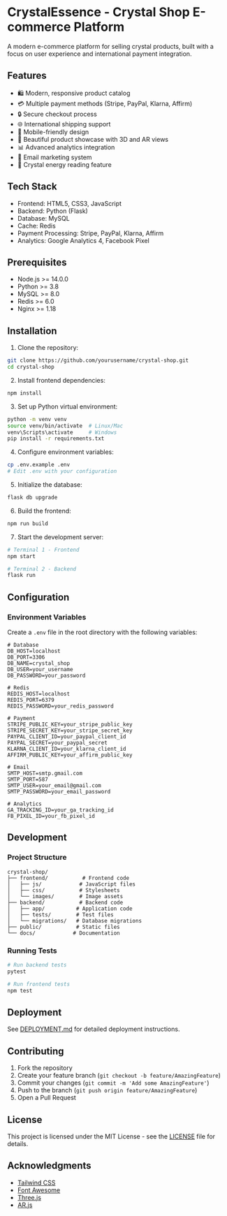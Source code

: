 # CrystalEssence - Crystal Shop E-commerce Platform

A modern e-commerce platform for selling crystal products, built with a focus on user experience and international payment integration.

## Features

- 🛍️ Modern, responsive product catalog
- 💳 Multiple payment methods (Stripe, PayPal, Klarna, Affirm)
- 🔒 Secure checkout process
- 🌐 International shipping support
- 📱 Mobile-friendly design
- 🎨 Beautiful product showcase with 3D and AR views
- 📊 Advanced analytics integration
- 📧 Email marketing system
- 💎 Crystal energy reading feature

## Tech Stack

- Frontend: HTML5, CSS3, JavaScript
- Backend: Python (Flask)
- Database: MySQL
- Cache: Redis
- Payment Processing: Stripe, PayPal, Klarna, Affirm
- Analytics: Google Analytics 4, Facebook Pixel

## Prerequisites

- Node.js >= 14.0.0
- Python >= 3.8
- MySQL >= 8.0
- Redis >= 6.0
- Nginx >= 1.18

## Installation

1. Clone the repository:
```bash
git clone https://github.com/yourusername/crystal-shop.git
cd crystal-shop
```

2. Install frontend dependencies:
```bash
npm install
```

3. Set up Python virtual environment:
```bash
python -m venv venv
source venv/bin/activate  # Linux/Mac
venv\Scripts\activate     # Windows
pip install -r requirements.txt
```

4. Configure environment variables:
```bash
cp .env.example .env
# Edit .env with your configuration
```

5. Initialize the database:
```bash
flask db upgrade
```

6. Build the frontend:
```bash
npm run build
```

7. Start the development server:
```bash
# Terminal 1 - Frontend
npm start

# Terminal 2 - Backend
flask run
```

## Configuration

### Environment Variables

Create a `.env` file in the root directory with the following variables:

```env
# Database
DB_HOST=localhost
DB_PORT=3306
DB_NAME=crystal_shop
DB_USER=your_username
DB_PASSWORD=your_password

# Redis
REDIS_HOST=localhost
REDIS_PORT=6379
REDIS_PASSWORD=your_redis_password

# Payment
STRIPE_PUBLIC_KEY=your_stripe_public_key
STRIPE_SECRET_KEY=your_stripe_secret_key
PAYPAL_CLIENT_ID=your_paypal_client_id
PAYPAL_SECRET=your_paypal_secret
KLARNA_CLIENT_ID=your_klarna_client_id
AFFIRM_PUBLIC_KEY=your_affirm_public_key

# Email
SMTP_HOST=smtp.gmail.com
SMTP_PORT=587
SMTP_USER=your_email@gmail.com
SMTP_PASSWORD=your_email_password

# Analytics
GA_TRACKING_ID=your_ga_tracking_id
FB_PIXEL_ID=your_fb_pixel_id
```

## Development

### Project Structure

```
crystal-shop/
├── frontend/           # Frontend code
│   ├── js/            # JavaScript files
│   ├── css/           # Stylesheets
│   └── images/        # Image assets
├── backend/           # Backend code
│   ├── app/          # Application code
│   ├── tests/        # Test files
│   └── migrations/   # Database migrations
├── public/           # Static files
└── docs/            # Documentation
```

### Running Tests

```bash
# Run backend tests
pytest

# Run frontend tests
npm test
```

## Deployment

See [DEPLOYMENT.md](DEPLOYMENT.md) for detailed deployment instructions.

## Contributing

1. Fork the repository
2. Create your feature branch (`git checkout -b feature/AmazingFeature`)
3. Commit your changes (`git commit -m 'Add some AmazingFeature'`)
4. Push to the branch (`git push origin feature/AmazingFeature`)
5. Open a Pull Request

## License

This project is licensed under the MIT License - see the [LICENSE](LICENSE) file for details.

## Acknowledgments

- [Tailwind CSS](https://tailwindcss.com/)
- [Font Awesome](https://fontawesome.com/)
- [Three.js](https://threejs.org/)
- [AR.js](https://ar-js-org.github.io/AR.js-Docs/) 